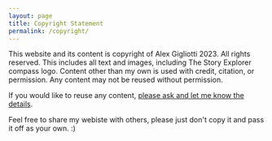 ```yaml
---
layout: page
title: Copyright Statement
permalink: /copyright/
---
```


This website and its content is copyright of Alex Gigliotti 2023. All rights reserved. This includes all text and images, including The Story Explorer compass logo. Content other than my own is used with credit, citation, or permission. Any content may not be reused without permission. 

If you would like to reuse any content, [please ask and let me know the details]({{site.baseurl}}/contact/).

Feel free to share my webiste with others, please just don't copy it and pass it off as your own. :)

